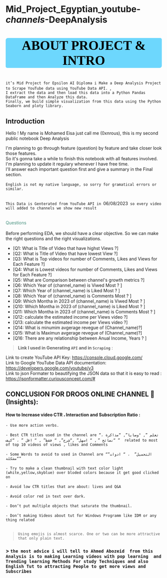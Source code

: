 # Mid_Project_Egyptian_youtube-_channels_-DeepAnalysis

<a id="0"></a>
# <p style="background-color:#6dd7fd;font-family:newtimeroman;color:#000;font-size:150%;text-align:center;border-radius:7px 5px;"> ABOUT PROJECT & INTRO </p>

`it’s Mid Project for Epsilon AI Diploma i Make a Deep Analysis Project to Scrape YouTube data using YouTube Data API. `,<br>
 `I extract the data and then load this data into a Python Pandas DataFrame and then Analyze this data.` <br>
    `Finally, we build simple visualization from this data using the Python Seaborn and ploty library.` <br>
## **Introduction**

Hello ! My name is Mohamed Eisa just call me (0xnrous), this is my second public notebook Deep Analysis 

I'm planning to go through feature (question) by feature and take closer look those features.<br>
So it's gonna take a while to finish this notebook with all features involved.<br>
I'm planning to update it regulary whenever I have free time. <br>
I'll answer each important question first and give a summary in the Final section.<br><br>
`English is not my native language, so sorry for gramatical errors or similar.`<br><br>

`This Data is Genterated from YouTube API in `06/08/2023` so every video will added to channels we show new result` <br><br>

<span style="color:#47917f">Questions</span><br><br>
Before performing EDA, we should have a clear objective. So we can make the right questions and the right visualizations.<br>
* [Q1: What is Title of Video that have highst Views ?]
* [Q2: What is Title of Video that have lowest View ?]
* [Q3: What is Top videos for number of Comments, Likes and Views for Each Feature ?]
* [Q4: What is Lowest videos for number of Comments, Likes and Views for Each Feature ?]
* [Q5: What are Comparison between channel's growth metrics ?]
* [Q6: Which Year of (channel_name) is Viwed Most ? ]
* [Q7: Which Year of (channel_name) is Liked Most ? ]
* [Q8: Which Year of (channel_name) is Comments Most ? ]
* [Q9: Which Montha in 2023 of (channel_name) is Viwed Most ? ]
* [Q10: Which Montha in 2023 of (channel_name) is Liked Most ? ]
* [Q11: Which Montha in 2023 of (channel_name) is Comments Most ? ]
* [Q12: calculate the estimated income per Views video ?]
* [Q13: calculate the estimated income per Views video ?]
* [Q14: What is minumim avgerage revegue of  (Channel_name)?]
* [Q15: What is Maximun avgerage revegue of  (Channel_name)?]
* [Q16: There are any relationship between Anual Income, Years ? ]

> **Link I used in Generating `API` and in `Scraping`** :

Link to create YouTube API Key: https://console.cloud.google.com/ <br>
Link to Google YouTube Data API documentation: https://developers.google.com/youtube/v3 <br>
Link to json Formater to beautifying the JSON data so that it is easy to read : https://jsonformatter.curiousconcept.com/# <br>


##  **CONCLUSION FOR DROOS ONLINE CHANNEL 📕 (Insights)**:

####  How to Increase video CTR ، Interaction and Subscription Ratio :
 
`- Use more action verbs.` <br><br>
`- Best CTR titles used in the channel are “تعلم ”, "وصايا”, “مذاكرة ، “نصائح ”` 
`, “ اسهل” ,“شرح”, “ فقط” , “ اقل ” ، “كيف ”  related to most of top 10 videos of views , likes and Comments` <br><br>
`- Some Words to avoid to used in Channel are “التحميل”  ، “ ادوات” “مشكلة”` <br><br>
`- Try to make a clean thumbnail with text color light (white,yellow,skyblue) over bloded colors because it get good clicked on` <br><br>
`- Avoid low CTR titles that are about: lives and Q&A` <br><br>
`- Avoid color red in text over dark.` <br><br>
`- Don’t put multiple objects that saturate the thumbnail.` <br><br>
`- Don’t making Videos about tut for Windows Programm like IDM or any thing related` <br><br>
> `Using emojis is almost scarce. One or two can be more attractive that only plain text.`

### > `the most advice i will tell to Ahmed Abozeid  from this Analysis is to making Learning videos with pop learning  and Trending learning Methods For study Techniques and also English Tut to attracting People to get more views and Subscribes `
